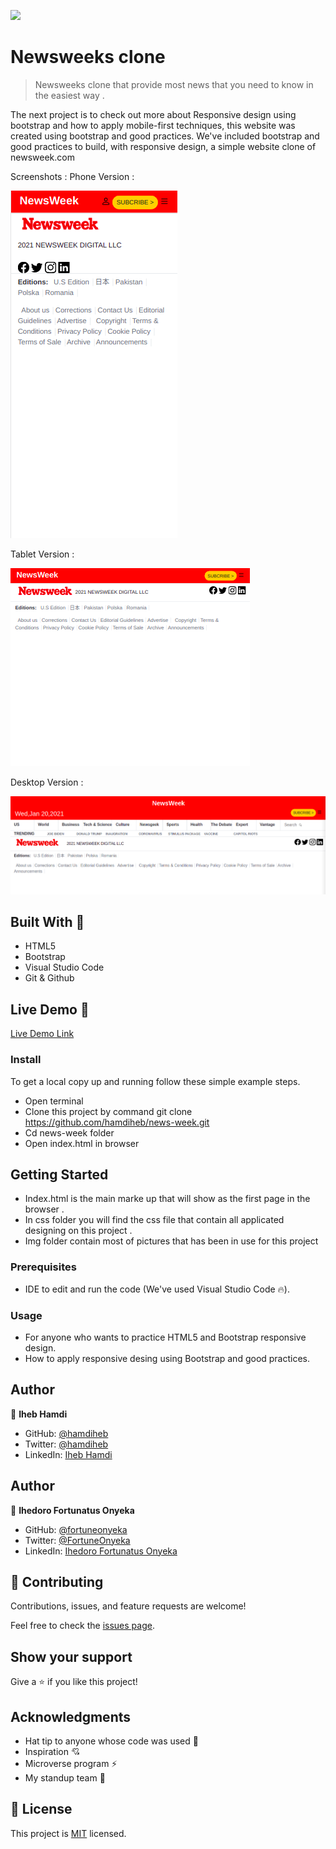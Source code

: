 ![](https://img.shields.io/badge/Microverse-blueviolet)

# Newsweeks clone

> Newsweeks clone that provide most news that you need to know in the easiest way .

The next project is to check out more about Responsive design using bootstrap and how to apply mobile-first techniques, this website was created using bootstrap and good practices. We've included bootstrap and good practices to build, with responsive design, a simple website clone of newsweek.com

Screenshots :
Phone Version :

![screenshot](./img/screenshot/phone.png)

Tablet Version :

![screenshot](./img/screenshot/tablet.png)

Desktop Version :

![screenshot](./img/screenshot/desktop.png)

## Built With 🔨

- HTML5
- Bootstrap
- Visual Studio Code
- Git & Github

## Live Demo 👀

[Live Demo Link](https://hamdiheb.github.io/news-week/)

### Install

To get a local copy up and running follow these simple example steps.
- Open terminal
- Clone this project by command git clone https://github.com/hamdiheb/news-week.git
- Cd news-week folder
- Open index.html in browser

## Getting Started 
- Index.html is the main marke up that will show as the first page in the browser .
- In css folder you will find the css file that contain all applicated designing on this project .
- Img folder contain most of pictures that has been in use for this project

### Prerequisites

- IDE to edit and run the code (We've used Visual Studio Code 🔥).

### Usage

- For anyone who wants to practice HTML5 and Bootstrap responsive design.
- How to apply responsive desing using Bootstrap and good practices.

## Author

👤 **Iheb Hamdi**

- GitHub: [@hamdiheb](https://github.com/hamdiheb)
- Twitter: [@hamdiheb](https://twitter.com/hamdiheb)
- LinkedIn: [Iheb Hamdi](https://www.linkedin.com/in/iheb-hamdi-b66084152/)

## Author

👤 **Ihedoro Fortunatus Onyeka**

- GitHub: [@fortuneonyeka ](https://github.com/fortuneonyeka)
- Twitter: [@FortuneOnyeka ](https://twitter.com/FortuneOnyeka )
- LinkedIn: [Ihedoro Fortunatus Onyeka ](https://www.linkedin.com/in/evergreen-fortune-5a43711a3/ )

## 🤝 Contributing

Contributions, issues, and feature requests are welcome!

Feel free to check the [issues page](https://github.com/hamdiheb/news-week/issues).


## Show your support

Give a ⭐️ if you like this project!


## Acknowledgments

- Hat tip to anyone whose code was used 🔰
- Inspiration 💘
- Microverse program ⚡
- My standup team 🏹

## 📝 License
This project is [MIT](./mit.md) licensed.
